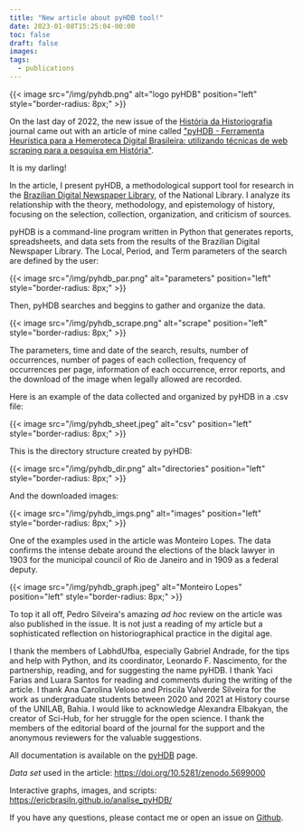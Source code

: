 ```yaml
---
title: "New article about pyHDB tool!"
date: 2023-01-08T15:25:04-00:00
toc: false
draft: false
images:
tags:
  - publications
---
```


{{< image src="/img/pyhdb.png" alt="logo pyHDB" position="left" style="border-radius: 8px;" >}}

On the last day of 2022, the new issue of the [História da Historiografia](https://www.historiadahistoriografia.com.br/revista/issue/view/45) journal came out with an article of mine called ["pyHDB - Ferramenta Heurística para a Hemeroteca Digital Brasileira: utilizando técnicas de web scraping para a pesquisa em História"](https://doi.org/10.15848/hh.v15i40.1904).

It is my darling!

In the article, I present pyHDB, a methodological support tool for research in the [Brazilian Digital Newspaper Library](http://memoria.bn.br/hdb/periodico.aspx), of the National Library. I analyze its relationship with the theory, methodology, and epistemology of history, focusing on the selection, collection, organization, and criticism of sources.

pyHDB is a command-line program written in Python that generates reports, spreadsheets, and data sets from the results of the Brazilian Digital Newspaper Library. The Local, Period, and Term parameters of the search are defined by the user:

{{< image src="/img/pyhdb_par.png" alt="parameters" position="left" style="border-radius: 8px;" >}}

Then, pyHDB searches and beggins to gather and organize the data.

{{< image src="/img/pyhdb_scrape.png" alt="scrape" position="left" style="border-radius: 8px;" >}}

The parameters, time and date of the search, results, number of occurrences, number of pages of each collection, frequency of occurrences per page, information of each occurrence, error reports, and the download of the image when legally allowed are recorded.

Here is an example of the data collected and organized by pyHDB in a .csv file:

{{< image src="/img/pyhdb_sheet.jpeg" alt="csv" position="left" style="border-radius: 8px;" >}}

This is the directory structure created by pyHDB:

{{< image src="/img/pyhdb_dir.png" alt="directories" position="left" style="border-radius: 8px;" >}}

And the downloaded images:

{{< image src="/img/pyhdb_imgs.png" alt="images" position="left" style="border-radius: 8px;" >}}

One of the examples used in the article was Monteiro Lopes. The data confirms the intense debate around the elections of the black lawyer in 1903 for the municipal council of Rio de Janeiro and in 1909 as a federal deputy.

{{< image src="/img/pyhdb_graph.jpeg" alt="Monteiro Lopes" position="left" style="border-radius: 8px;" >}}

To top it all off, Pedro Silveira's amazing *ad hoc* review on the article was also published in the issue. It is not just a reading of my article but a sophisticated reflection on historiographical practice in the digital age.

I thank the members of LabhdUfba, especially Gabriel Andrade, for the tips and help with Python, and its coordinator, Leonardo F. Nascimento, for the partnership, reading, and for suggesting the name pyHDB. I thank Yaci Farias and Luara Santos for reading and comments during the writing of the article. I thank Ana Carolina Veloso and Priscila Valverde Silveira for the work as undergraduate students between 2020 and 2021 at History course of the UNILAB, Bahia. I would like to acknowledge Alexandra Elbakyan, the creator of Sci-Hub, for her struggle for the open science. I thank the members of the editorial board of the journal for the support and  the anonymous reviewers for the valuable suggestions.

All documentation is available on the [pyHDB](https://ericbrasiln.github.io/pyHDB/) page.

*Data set* used in the article: https://doi.org/10.5281/zenodo.5699000

Interactive graphs, images, and scripts: https://ericbrasiln.github.io/analise_pyHDB/

If you have any questions, please contact me or open an issue on [Github](https://github.com/ericbrasiln/pyHDB/issues).